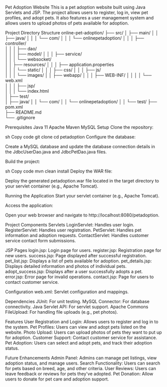 Pet Adoption Website
This is a pet adoption website built using Java Servlets and JSP. The project allows users to register, log in, view pet profiles, and adopt pets. It also features a user management system and allows users to upload photos of pets available for adoption.

Project Directory Structure
online-pet-adoption/
├── src/
│   ├── main/
│   │   ├── java/
│   │   │   └── com/
│   │   │       └── onlinepetadoption/
│   │   │           ├── controller/      
│   │   │           ├── dao/              
│   │   │           ├── model/
│   │   │           ├── service/          
│   │   │           └── websocket/         
│   │   ├── resources/
│   │   │   ├── application.properties   
│   │   │   └── static/
│   │   │       ├── css/
│   │   │       ├── js/                   
│   │   │       └── images/
│   │   ├── webapp/
│   │   │   ├── WEB-INF/
│   │   │   │   └── web.xml             
│   │   │   ├── jsp/                      
│   │   │   └── index.html                 
│   ├── test/                              
│       ├── java/
│       │   └── com/
│       │       └── onlinepetadoption/ 
│       │           └── test/
├── pom.xml                                 
├── README.md                             
└── .gitignore                            


Prerequisites
Java 11
Apache Maven
MySQL
Setup
Clone the repository:

sh
Copy code
git clone <repository-url>
cd petadoption
Configure the database:

Create a MySQL database and update the database connection details in the JdbcUserDao.java and JdbcPetDao.java files.

Build the project:

sh
Copy code
mvn clean install
Deploy the WAR file:

Deploy the generated petadoption.war file located in the target directory to your servlet container (e.g., Apache Tomcat).

Running the Application
Start your servlet container (e.g., Apache Tomcat).

Access the application:

Open your web browser and navigate to http://localhost:8080/petadoption.

Project Components
Servlets
LoginServlet: Handles user login.
RegisterServlet: Handles user registration.
PetServlet: Handles pet information and adoption requests.
ContactServlet: Handles customer service contact form submissions.



JSP Pages
login.jsp: Login page for users.
register.jsp: Registration page for new users.
success.jsp: Page displayed after successful registration.
pet_list.jsp: Displays a list of pets available for adoption.
pet_details.jsp: Displays detailed information and photos of individual pets.
adopt_success.jsp: Displays after a user successfully adopts a pet.
error.jsp: Error page for invalid operations.
contact.jsp: Page for users to contact customer service.


Configuration
web.xml: Servlet configuration and mappings.


Dependencies
JUnit: For unit testing.
MySQL Connector: For database connectivity.
Java Servlet API: For servlet support.
Apache Commons FileUpload: For handling file uploads (e.g., pet photos).


Features
User Registration and Login: Allows users to register and log in to the system.
Pet Profiles: Users can view and adopt pets listed on the website.
Photo Upload: Users can upload photos of pets they want to put up for adoption.
Customer Support: Contact customer service for assistance.
Pet Adoption: Users can select and adopt pets, and track their adoption status.


Future Enhancements
Admin Panel: Admins can manage pet listings, view adoption status, and manage users.
Search Functionality: Users can search for pets based on breed, age, and other criteria.
User Reviews: Users can leave feedback or reviews for pets they've adopted.
Pet Donation: Allow users to donate for pet care and adoption support.
